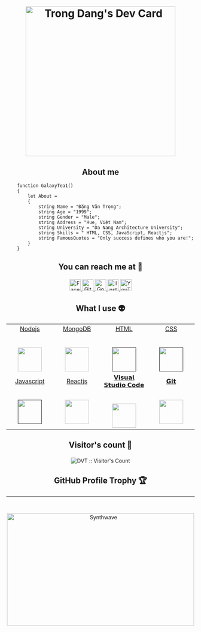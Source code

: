 # <p align="center"><a href="https://app.daily.dev/Cyrus0311"><img src="https://api.daily.dev/devcards/de1ae3918dea4daf973c37a140abac60.png?r=ukp" width="400" alt="Trong Dang's Dev Card"/></a></p>

<h2 align="center">About me</h2>

```JS
    function GalaxyTea1()
    {
        let About = 
        {
            string Name = "Đặng Văn Trọng";
            string Age = "1999";
            string Gender = "Male";
            string Address = "Hue, Việt Nam";
            string University = "Da Nang Architecture University";
            string Skills = " HTML, CSS, JavaScript, Reactjs";
            string FamousQuotes = "Only success defines who you are!";
        }
    }
```

## <p align="center">You can reach me at 🌹</p>

<p align="center">
  <a href="https://www.facebook.com/Kim.Nguyet.Da.1999/">
    <img src="https://www.vectorlogo.zone/logos/facebook/facebook-official.svg" alt="Facebook" height="30" width="30">
  </a>
	
  <a href="https://github.com/GalaxyTea1">
    <img src="https://www.vectorlogo.zone/logos/github/github-tile.svg" alt="Github" height="30" width="30">
  </a>
	
  <a href="mailto:trongdv1999@gmail.com">
    <img src="https://www.vectorlogo.zone/logos/google/google-icon.svg" alt="Google" height="30" width="30">
  </a>
	
  <a href="https://www.instagram.com/kim_nguyet_da_1999/">
    <img src="https://www.vectorlogo.zone/logos/instagram/instagram-icon.svg" alt="Instagram" height="30" width="30">
  </a>
  
  <a href="https://www.youtube.com/channel/UCoX_mKXFf7kE6-QCjNdA0IA">
    <img src="https://www.vectorlogo.zone/logos/youtube/youtube-icon.svg" alt="YouTube" height="30" width="30">
  </a>
</p>

## <p align="center">What I use :alien:</p>

<table align="center">
  <tbody>
    <tr valign="top">
      <td width="20%" align="center">
	<a href="https://nodejs.org/en/docs/">
		<span>Nodejs</span><br><br><br>
		<img height="64px" src="https://upload.wikimedia.org/wikipedia/commons/thumb/d/d9/Node.js_logo.svg/885px-Node.js_logo.svg.png?20170401104355">
	 </a>
      </td>
      <td width="20%" align="center">
	 <a href="https://www.mongodb.com/">
		<span>MongoDB</span><br><br><br>
		<img height="64px" src="https://upload.wikimedia.org/wikipedia/commons/thumb/9/93/MongoDB_Logo.svg/768px-MongoDB_Logo.svg.png?20190626143224">
	 </a>
      </td>
	<td width="20%" align="center">
	 <a href="">
		<span>HTML</span><br><br><br>
		<img height="64px" src="https://upload.wikimedia.org/wikipedia/commons/thumb/8/80/HTML5_logo_resized.svg/1200px-HTML5_logo_resized.svg.png">
	 </a>
      </td>
	<td width="20%" align="center">
	 <a href="">
		<span>CSS</span><br><br><br>
		<img height="64px" src="https://upload.wikimedia.org/wikipedia/commons/thumb/d/d5/CSS3_logo_and_wordmark.svg/1200px-CSS3_logo_and_wordmark.svg.png">
	 </a>
      </td>
    </tr>
	<tr>
		<td width="20%" align="center">
	 <a href="">
		<span>Javascript</span><br><br><br>
		<img height="64px" src="https://upload.wikimedia.org/wikipedia/commons/thumb/9/99/Unofficial_JavaScript_logo_2.svg/1024px-Unofficial_JavaScript_logo_2.svg.png">
	 </a>
      </td>
	<td width="20%" align="center">
	 <a href="https://www.mongodb.com/">
		<span>Reactjs</span><br><br><br>
		<img height="64px" src="https://upload.wikimedia.org/wikipedia/commons/thumb/4/47/React.svg/1200px-React.svg.png">
	 </a>
      </td>
      <td width="20%" align="center">
		<a href="https://code.visualstudio.com/docs">
        <span>𝗩𝗶𝘀𝘂𝗮𝗹 𝗦𝘁𝘂𝗱𝗶𝗼 𝗖𝗼𝗱𝗲</span><br><br><br>
        <img height="64px" src="https://cdn.worldvectorlogo.com/logos/visual-studio-code-1.svg">
		</a>
      </td>
	<td width="20%" align="center">
	      <a href="https://git-scm.com/doc">
        <span>𝗚𝗶𝘁</span><br><br><br>
        <img height="64px" src="https://cdn.svgporn.com/logos/git-icon.svg">
	      </a>
      </td>
	  </tr>
  </tbody>
</table>

## <p align="center">Visitor's count :eyes:</p>

<p align="center"><img src="https://galaxytea.glitch.me/count.svg" alt="DVT :: Visitor's Count" /></p>

## <p align="center">GitHub Profile Trophy 🏆</p>

<hr>
<br>

<p align="center"><img src="https://thumbs.gfycat.com/GoodnaturedFondGaur-size_restricted.gif" alt="Synthwave" height="300" width="500"></p>
